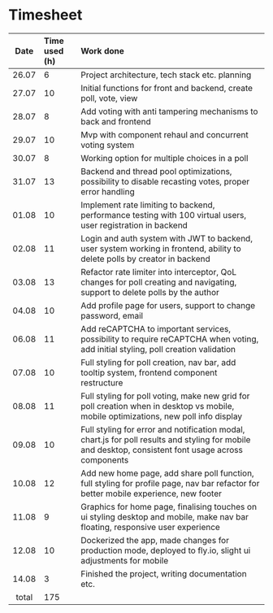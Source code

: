 # Timesheet

| Date  | Time used (h) | Work done                                                                                                                                            |
|:-----:|:--------------|:-----------------------------------------------------------------------------------------------------------------------------------------------------|
| 26.07 | 6             | Project architecture, tech stack etc. planning                                                                                                       |
| 27.07 | 10            | Initial functions for front and backend, create poll, vote, view                                                                                     |
| 28.07 | 8             | Add voting with anti tampering mechanisms to back and frontend                                                                                       |
| 29.07 | 10            | Mvp with component rehaul and concurrent voting system                                                                                               |
| 30.07 | 8             | Working option for multiple choices in a poll                                                                                                        |
| 31.07 | 13            | Backend and thread pool optimizations, possibility to disable recasting votes, proper error handling                                                 |
| 01.08 | 10            | Implement rate limiting to backend, performance testing with 100 virtual users, user registration in backend                                         |
| 02.08 | 11            | Login and auth system with JWT to backend, user system working in frontend, ability to delete polls by creator in backend                            |
| 03.08 | 13            | Refactor rate limiter into interceptor, QoL changes for poll creating and navigating, support to delete polls by the author                          |
| 04.08 | 10            | Add profile page for users, support to change password, email                                                                                        |
| 06.08 | 11            | Add reCAPTCHA to important services, possibility to require reCAPTCHA when voting, add initial styling, poll creation validation                     |
| 07.08 | 10            | Full styling for poll creation, nav bar, add tooltip system, frontend component restructure                                                          |
| 08.08 | 11            | Full styling for poll voting, make new grid for poll creation when in desktop vs mobile, mobile optimizations, new poll info display                 |
| 09.08 | 10            | Full styling for error and notification modal, chart.js for poll results and styling for mobile and desktop, consistent font usage across components |
| 10.08 | 12            | Add new home page, add share poll function, full styling for profile page, nav bar refactor for better mobile experience, new footer                 |
| 11.08 | 9             | Graphics for home page, finalising touches on ui styling desktop and mobile, make nav bar floating, responsive user experience                       |
| 12.08 | 10            | Dockerized the app, made changes for production mode, deployed to fly.io, slight ui adjustments for mobile                                           |
| 14.08 | 3             | Finished the project, writing documentation etc.                                                                                                     |
| total | 175           |                                                                                                                                                      |